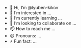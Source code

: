 - 👋 Hi, I’m @lyuben-kikov
- 👀 I’m interested in ...
- 🌱 I’m currently learning ...
- 💞️ I’m looking to collaborate on ...
- 📫 How to reach me ...
- 😄 Pronouns: ...
- ⚡ Fun fact: ...

<!---
lyuben-kikov/lyuben-kikov is a ✨ special ✨ repository because its `README.md` (this file) appears on your GitHub profile.
You can click the Preview link to take a look at your changes.
--->
